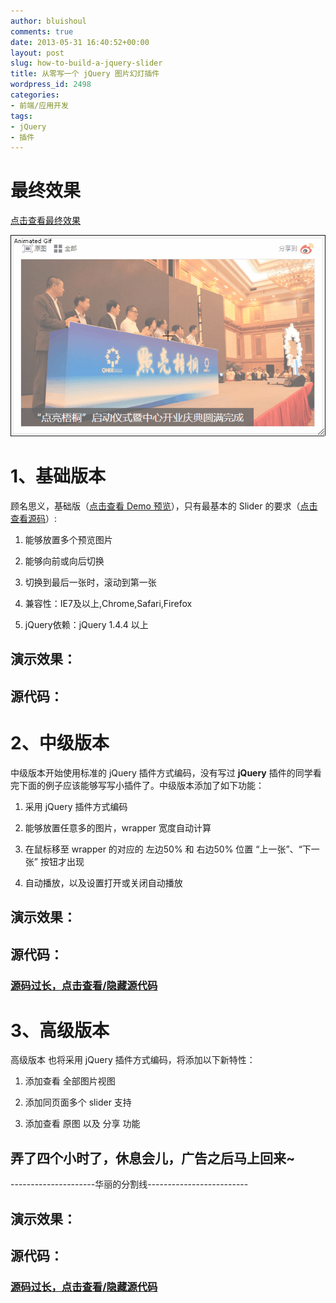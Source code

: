 ```yaml
---
author: bluishoul
comments: true
date: 2013-05-31 16:40:52+00:00
layout: post
slug: how-to-build-a-jquery-slider
title: 从零写一个 jQuery 图片幻灯插件
wordpress_id: 2498
categories:
- 前端/应用开发
tags:
- jQuery
- 插件
---
```





# 最终效果




[点击查看最终效果](http://live.qhee.com/home)


![](/wp-content/uploads/2013/05/album-slider-2.gif)



# 1、基础版本




顾名思义，基础版（[点击查看 Demo 预览](http://runjs.cn/detail/uxlkduol)），只有最基本的 Slider 的要求（[点击查看源码](http://runjs.cn/code/uxlkduol)）:





	
  1. 能够放置多个预览图片

	
  2. 能够向前或向后切换

	
  3. 切换到最后一张时，滚动到第一张

	
  4. 兼容性：IE7及以上,Chrome,Safari,Firefox

	
  5. jQuery依赖：jQuery 1.4.4 以上




## 演示效果：





## 源代码：





# 2、中级版本





中级版本开始使用标准的 jQuery 插件方式编码，没有写过 **jQuery** 插件的同学看完下面的例子应该能够写写小插件了。中级版本添加了如下功能：






	
  1. 采用 jQuery 插件方式编码

	
  2. 能够放置任意多的图片，wrapper 宽度自动计算

	
  3. 在鼠标移至 wrapper 的对应的 左边50% 和 右边50% 位置 “上一张”、“下一张” 按钮才出现

	
  4. 自动播放，以及设置打开或关闭自动播放




## 演示效果：





## 源代码：




### [源码过长，点击查看/隐藏源代码](javascript:$(".code_2").toggle();)











# 3、高级版本




高级版本 也将采用 jQuery 插件方式编码，将添加以下新特性：





	
  1. 添加查看 全部图片视图

	
  2. 添加同页面多个 slider 支持

	
  3. 添加查看 原图 以及 分享 功能




## 弄了四个小时了，休息会儿，广告之后马上回来~




---------------------华丽的分割线-------------------------




## 演示效果：





## 源代码：




### [源码过长，点击查看/隐藏源代码](javascript:$(".code_3").toggle();)







